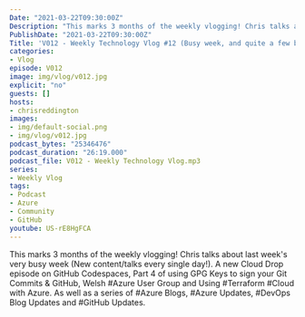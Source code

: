 ```yaml
---
Date: "2021-03-22T09:30:00Z"
Description: "This marks 3 months of the weekly vlogging! Chris talks about last week's very busy week (New content/talks every single day!). A new Cloud Drop episode on GitHub Codespaces, Part 4 of using GPG Keys to sign your Git Commits & GitHub, Welsh #Azure User Group and Using #Terraform #Cloud with Azure. As well as a series of #Azure Blogs, #Azure Updates, #DevOps Blog Updates and #GitHub Updates."
PublishDate: "2021-03-22T09:30:00Z"
Title: 'V012 - Weekly Technology Vlog #12 (Busy week, and quite a few blog posts to cover!)'
categories:
- Vlog
episode: V012
image: img/vlog/v012.jpg
explicit: "no"
guests: []
hosts:
- chrisreddington
images:
- img/default-social.png
- img/vlog/v012.jpg
podcast_bytes: "25346476"
podcast_duration: "26:19.000"
podcast_file: V012 - Weekly Technology Vlog.mp3
series:
- Weekly Vlog
tags:
- Podcast
- Azure
- Community
- GitHub
youtube: US-rE8HgFCA
---
```

This marks 3 months of the weekly vlogging! Chris talks about last week's very busy week (New content/talks every single day!). A new Cloud Drop episode on GitHub Codespaces, Part 4 of using GPG Keys to sign your Git Commits & GitHub, Welsh #Azure User Group and Using #Terraform #Cloud with Azure. As well as a series of #Azure Blogs, #Azure Updates, #DevOps Blog Updates and #GitHub Updates.